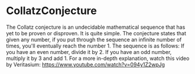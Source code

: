 # CollatzConjecture

The Collatz conjecture is an undecidable mathematical sequence that has yet to be proven or disproven. It is quite simple. The conjecture states that given any number, if you put through the sequence an infinite number of times, you'll eventually reach the number 1. The sequence is as follows: If you have an even number, divide it by 2. If you have an odd number, multiply it by 3 and add 1. For a more in-depth explanation, watch this video by Veritasium: https://www.youtube.com/watch?v=094y1Z2wpJg
